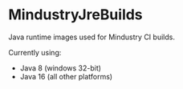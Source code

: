 # MindustryJreBuilds
Java runtime images used for Mindustry CI builds.

Currently using:

- Java 8 (windows 32-bit)
- Java 16 (all other platforms)
